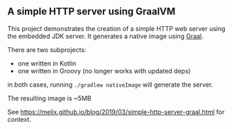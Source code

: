## A simple HTTP server using GraalVM

This project demonstrates the creation of a simple HTTP web server using the embedded JDK server.
It generates a native image using [Graal](https://github.com/oracle/graal).

There are two subprojects:

* one written in Kotlin
* one written in Groovy (no longer works with updated deps)

in both cases, running `./gradlew nativeImage` will generate the server.

The resulting image is ~5MB

See https://melix.github.io/blog/2019/03/simple-http-server-graal.html for context.
